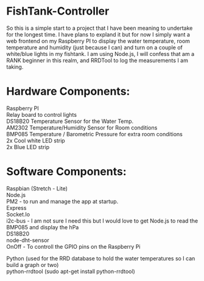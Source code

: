 # FishTank-Controller
So this is a simple start to a project that I have been meaning to undertake for the longest time.  I have plans to expland it but for now I simply want a web frontend on my Raspberry PI to display the water temperature, room temperature and humidity (just because I can) and turn on a couple of white/blue lights in my fishtank.  I am using Node.js, I will confess that am a RANK beginner in this realm, and RRDTool to log the measurements I am taking.  

Hardware Components:  
====================  
Raspberry PI  
Relay board to control lights  
DS18B20 Temperature Sensor for the Water Temp.  
AM2302 Temperature/Humidity Sensor for Room conditions  
BMP085 Temperature / Barometric Pressure for extra room conditions  
2x Cool white LED strip  
2x Blue LED strip  

Software Components:  
====================
Raspbian (Stretch - Lite)  
Node.js  
PM2 - to run and manage the app at startup.  
Express  
Socket.Io  
i2c-bus - I am not sure I need this but I would love to get Node.js to read the BMP085 and display the hPa  
DS18B20  
node-dht-sensor  
OnOff - To controll the GPIO pins on the Raspberry Pi  
  
Python (used for the RRD database to hold the water temperatures so I can build a graph or two)  
python-rrdtool (sudo apt-get install python-rrdtool)  

